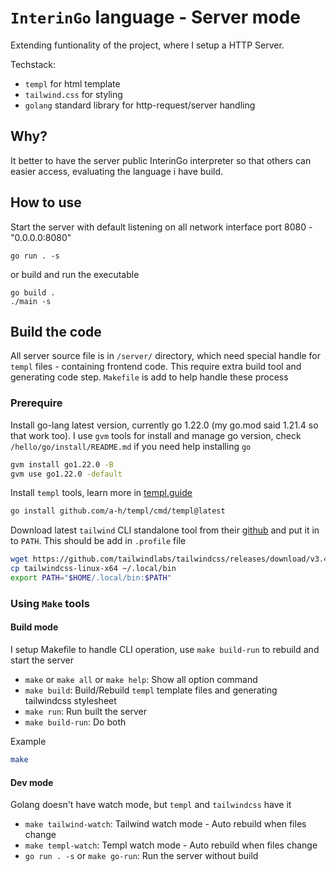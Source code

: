 # `InterinGo` language - Server mode

Extending funtionality of the project, where I setup a HTTP Server.

Techstack: 
- `templ` for html template
- `tailwind.css` for styling
- `golang` standard library for http-request/server handling

## Why?

It better to have the server public InterinGo interpreter so that others can easier access, evaluating the language i have build.

## How to use

Start the server with default listening on all network interface port 8080 - "0.0.0.0:8080"

```
go run . -s
```

or build and run the executable

```
go build .
./main -s
```

## Build the code

All server source file is in `/server/` directory, which need special handle for `templ` files - containing frontend code. This require extra build tool and generating code step. `Makefile` is add to help handle these process

### Prerequire

Install go-lang latest version, currently go 1.22.0 (my go.mod said 1.21.4 so that work too). I use `gvm` tools for install and manage go version, check `/hello/go/install/README.md` if you need help installing `go`
```sh
gvm install go1.22.0 -B
gvm use go1.22.0 -default
```

Install `templ` tools, learn more in [templ.guide](https://templ.guide/)
```sh
go install github.com/a-h/templ/cmd/templ@latest
```

Download latest `tailwind` CLI standalone tool from their [github](https://github.com/tailwindlabs/tailwindcss/releases/) and put it in to `PATH`. This should be add in `.profile` file
```sh
wget https://github.com/tailwindlabs/tailwindcss/releases/download/v3.4.1/tailwindcss-linux-x64
cp tailwindcss-linux-x64 ~/.local/bin
export PATH="$HOME/.local/bin:$PATH"
```

### Using `Make` tools

#### Build mode

I setup Makefile to handle CLI operation, use `make build-run` to rebuild and start the server
- `make` or `make all` or `make help`: Show all option command
- `make build`: Build/Rebuild `templ` template files and generating tailwindcss stylesheet
- `make run`: Run built the server
- `make build-run`: Do both

Example
```sh
make
```

#### Dev mode

Golang doesn't have watch mode, but `templ` and `tailwindcss` have it
- `make tailwind-watch`: Tailwind watch mode - Auto rebuild when files change
- `make templ-watch`: Templ watch mode - Auto rebuild when files change
- `go run . -s` or `make go-run`: Run the server without build
